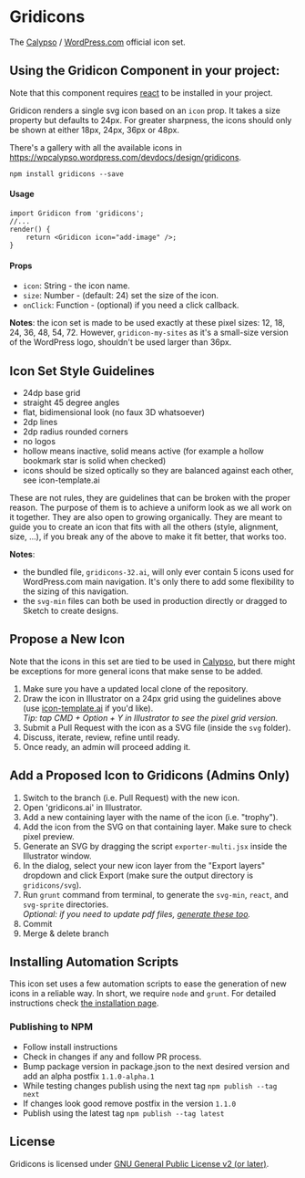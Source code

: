 # Gridicons

The [Calypso](https://github.com/Automattic/wp-calypso/) / [WordPress.com](https://wordpress.com) official icon set.

## Using the Gridicon Component in your project:

Note that this component requires [react](https://www.npmjs.com/package/react) to be installed in your project.

Gridicon renders a single svg icon based on an `icon` prop. It takes a size property but defaults to 24px. For greater sharpness, the icons should only be shown at either 18px, 24px, 36px or 48px.

There's a gallery with all the available icons in https://wpcalypso.wordpress.com/devdocs/design/gridicons.

```
npm install gridicons --save
```
#### Usage

```
import Gridicon from 'gridicons';
//...
render() {
    return <Gridicon icon="add-image" />;
}
```

#### Props

* `icon`: String - the icon name.
* `size`: Number - (default: 24) set the size of the icon.
* `onClick`: Function - (optional) if you need a click callback.

**Notes**: the icon set is made to be used exactly at these pixel sizes: 12, 18, 24, 36, 48, 54, 72. However, `gridicon-my-sites` as it's a small-size version of the WordPress logo, shouldn't be used larger than 36px.


## Icon Set Style Guidelines

- 24dp base grid
- straight 45 degree angles
- flat, bidimensional look (no faux 3D whatsoever)
- 2dp lines
- 2dp radius rounded corners
- no logos
- hollow means inactive, solid means active (for example a hollow bookmark star is solid when checked)
- icons should be sized optically so they are balanced against each other, see icon-template.ai

These are not rules, they are guidelines that can be broken with the proper reason. The purpose of them is to achieve a uniform look as we all work on it together. They are also open to growing organically. They are meant to guide you to create an icon that fits with all the others (style, alignment, size, ...), if you break any of the above to make it fit better, that works too.

**Notes**:

* the bundled file, `gridicons-32.ai`, will only ever contain 5 icons used for WordPress.com main navigation. It's only there to add some flexibility to the sizing of this navigation.
* the `svg-min` files can both be used in production directly or dragged to Sketch to create designs.


## Propose a New Icon

Note that the icons in this set are tied to be used in [Calypso](https://github.com/Automattic/wp-calypso/), but there might be exceptions for more general icons that make sense to be added.

1. Make sure you have a updated local clone of the repository.
2. Draw the icon in Illustrator on a 24px grid using the guidelines above (use [icon-template.ai](https://github.com/Automattic/gridicons/wiki/Icon-Template) if you'd like).  
   _Tip: tap CMD + Option + Y in Illustrator to see the pixel grid version._
3. Submit a Pull Request with the icon as a SVG file (inside the `svg` folder).
4. Discuss, iterate, review, refine until ready.
5. Once ready, an admin will proceed adding it.


## Add a Proposed Icon to Gridicons (Admins Only)

1. Switch to the branch (i.e. Pull Request) with the new icon.
2. Open 'gridicons.ai' in Illustrator.
3. Add a new containing layer with the name of the icon (i.e. "trophy").
4. Add the icon from the SVG on that containing layer. Make sure to check pixel preview.
7. Generate an SVG by dragging the script `exporter-multi.jsx` inside the Illustrator window.
8. In the dialog, select your new icon layer from the "Export layers" dropdown and click Export (make sure the output directory is `gridicons/svg`).
9. Run `grunt` command from terminal, to generate the `svg-min`, `react`, and `svg-sprite` directories.  
   _Optional: if you need to update pdf files, [generate these too](https://github.com/Automattic/gridicons/wiki/Installation)._
10. Commit
11. Merge & delete branch


## Installing Automation Scripts

This icon set uses a few automation scripts to ease the generation of new icons in a reliable way. In short, we require `node` and `grunt`. For detailed instructions check [the installation page](https://github.com/Automattic/gridicons/wiki/Installation).


### Publishing to NPM

- Follow install instructions
- Check in changes if any and follow PR process.
- Bump package version in package.json to the next desired version and add an alpha postfix `1.1.0-alpha.1`
- While testing changes publish using the next tag `npm publish --tag next`
- If changes look good remove postfix in the version `1.1.0`
- Publish using the latest tag `npm publish --tag latest`

## License

Gridicons is licensed under [GNU General Public License v2 (or later)](./LICENSE.md).
